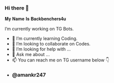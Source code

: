 
### Hi there 👋
𝐌𝐲 𝐍𝐚𝐦𝐞 𝐈𝐬 𝐁𝐚𝐜𝐤𝐛𝐞𝐧𝐜𝐡𝐞𝐫𝐬𝟒𝐮

I’m currently working on TG Bots.
- 🌱 I’m currently learning Coding.
- 👯 I’m looking to collaborate on Codes.
- 🤔 I’m looking for help with ...
- 💬 Ask me about ...
- 📫 You can reach me on TG username below 👇
- ### @amankr247
<!--
**backbenchers4u/backbenchers4u** is a ✨ _special_ ✨ repository because its `README.md` (this file) appears on your GitHub profile.

Here are some ideas to get you started:

- 🔭 I’m currently working on ...
- 🌱 I’m currently learning ...
- 👯 I’m looking to collaborate on ...
- 🤔 I’m looking for help with ...
- 💬 Ask me about ...
- 📫 How to reach me: ...
- 😄 Pronouns: ...
- ⚡ Fun fact: ...
-->

